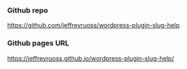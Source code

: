 ### Github repo
https://github.com/jeffreyruoss/wordpress-plugin-slug-help

### Github pages URL
https://jeffreyruoss.github.io/wordpress-plugin-slug-help/
